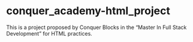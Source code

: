 # conquer_academy-html_project
This is a project proposed by Conquer Blocks in the “Master In Full Stack Development” for HTML practices.
